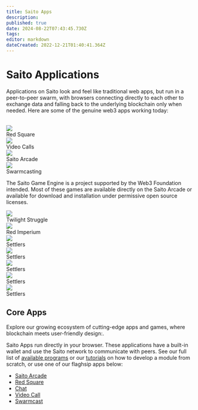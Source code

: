 ```yaml
---
title: Saito Apps
description: 
published: true
date: 2024-08-22T07:43:45.730Z
tags: 
editor: markdown
dateCreated: 2022-12-21T01:40:41.364Z
---
```


# Saito Applications

Applications on Saito look and feel like traditional web apps, but run in a peer-to-peer swarm, with browsers connecting directly to each other to exchange data and falling back to the underlying blockchain only when needed. Here are some of the genuine web3 apps working today:

<br>
<div class="app_container">

  <div class="app_box">
     <div class="app_img">
       <img src="https://saito.io/twilight/img/arcade/arcade.jpg" />
     </div>
     <div class="app_title">Red Square</div>
   </div>

  <div class="app_box">
     <div class="app_img">
       <img src="https://saito.io/twilight/img/arcade/arcade.jpg" />
     </div>
     <div class="app_title">Video Calls</div>
   </div>


  <div class="app_box">
     <div class="app_img">
       <img src="https://saito.io/twilight/img/arcade/arcade.jpg" />
     </div>
     <div class="app_title">Saito Arcade</div>
   </div>


  <div class="app_box">
     <div class="app_img">
       <img src="https://saito.io/twilight/img/arcade/arcade.jpg" />
     </div>
     <div class="app_title">Swarmcasting</div>
   </div>
</div>

The Saito Game Engine is a project supported by the Web3 Foundation intended. Most of these games are available directly on the Saito Arcade or available for download and installation under permissive open source licenses.

<div class="app_container">
  <div class="app_box">
     <div class="app_img">
       <img src="https://saito.io/twilight/img/arcade/arcade.jpg" />
     </div>
     <div class="app_title">Twilight Struggle</div>
   </div>


  <div class="app_box">
     <div class="app_img">
       <img src="https://saito.io/twilight/img/arcade/arcade.jpg" />
     </div>
     <div class="app_title">Red Imperium</div>
   </div>


  <div class="app_box">
     <div class="app_img">
       <img src="https://saito.io/twilight/img/arcade/arcade.jpg" />
     </div>
     <div class="app_title">Settlers</div>
   </div>

  <div class="app_box">
     <div class="app_img">
       <img src="https://saito.io/twilight/img/arcade/arcade.jpg" />
     </div>
     <div class="app_title">Settlers</div>
   </div>

  <div class="app_box">
     <div class="app_img">
       <img src="https://saito.io/twilight/img/arcade/arcade.jpg" />
     </div>
     <div class="app_title">Settlers</div>
   </div>

  <div class="app_box">
     <div class="app_img">
       <img src="https://saito.io/twilight/img/arcade/arcade.jpg" />
     </div>
     <div class="app_title">Settlers</div>
   </div>

  <div class="app_box">
     <div class="app_img">
       <img src="https://saito.io/twilight/img/arcade/arcade.jpg" />
     </div>
     <div class="app_title">Settlers</div>
   </div>

</div>



## Core Apps

Explore our growing ecosystem of cutting-edge apps and games, where blockchain meets user-friendly design:.

Saito Apps run directly in your browser. These applications have a built-in wallet and use the Saito network to communicate with peers. See our full list of [available programs](https://github.com/SaitoTech/saito-lite-rust/tree/master/mods) or our [tutorials](/tech/tutorials) on how to develop a module from scratch, or use one of our flaghsip apps below:

- [Saito Arcade](/tech/applications/arcade)
- [Red Square](/tech/applications/RedSquare)
- [Chat](/tech/applications/chat)
- [Video Call](/tech/applications/VideoCall)
- [Swarmcast](/tech/applications/Swarmcast)

<!--
## Games

There is a good amount of games running on the Saito platform now, and more to come that are currently in development, some of them have been made for members of the community. With Saito being an open-source project that is delighted to receive apps from other developers to run them in the network, this is just the tip of the iceberg for what is to come.

|     |     |     |     |     |     |
| --- | --- | --- | --- | --- | --- |
|     | [Chess](/tech/applications/chess) | [Blackjack](/tech/applications/Blackjack) |     | [Beleaguered Castle](/tech/applications/BeleagueredCastle) |     |
|     | [Epidemic](/tech/applications/epidemic) | [Mahjong](/tech/applications/Mahjong) |     | [Nintendo 64 (Emulator)](/tech/applications/n64) |     |
|     | [Poker](/tech/applications/poker) | [Quake 3](/tech/applications/quake3) |     | [Red Imperium](/tech/applications/redImperium) |     |
|     | [Solitrio](/tech/applications/solitrio) | [Saito Realm](/tech/applications/realm) |     | [Settlers of Saitoa](/tech/applications/settlers) |     |
|     | [Shogun](/tech/applications/Shogun) | [Wordblocks](/tech/applications/wordblocks) |     | [Saito Mania](/tech/applications/SaitoMania) |     |
|     | [Spider](/tech/applications/spider) | [Wuziqi](/tech/applications/wuziqi) |     | [Twilight Struggle](/tech/applications/twilightStruggle) |     |


While most of crypto uses a Web 2 model with token integrations or a federated model reliant on volunteer work, **Saito applications** operate in true, **peer-to-peer Web 3** and are self-funding.

Saito apps prove that premium and everyday applications can be stable and enjoyable under a genuine Web 3 model. Saito apps are open source, peer-to-peer, and end-to-end encrypted by default. To begin understanding why this is uniquely possible on Saito, it's crucial to understand [Saito Consensus](https://wiki.saito.io/en/consensus).
<ul>
  
  <li>  <a style="text-decoration:none" href="#arcade"> Saito Arcade </a> </li>
  
  <ul>
    <li> <a style='text-decoration:none' href='#betterBusiness'> Better Business Models </a> </li>
    <li> <a style='text-decoration:none' href='#mentalPoker'> Mental Poker </a> </li>
  </ul>
  
  <br>
  <li>  <a style="text-decoration:none" href="#socialMedia"> P2P Social Media </a> </li>
  
  <ul>
  	<li>  <a style="text-decoration:none" href="#redSquare"> Red Square </a> </li>
    <li>  <a style="text-decoration:none" href="#saitoTalk"> Saito Talk </a> </li>
    <li>  <a style="text-decoration:none" href="#saitoChat"> Saito Chat </a> </li>
  </ul>
  
  <br>
  <li> <a style="text-decoration:none" href="#comm"> Community Apps </a> </li>
  <li> <a style="text-decoration:none" href="#build"> Build Your Own </a> </li>
  
</ul>

## <div id="arcade"> Saito Arcade </div>

[Saito Arcade](https://saito.io/arcade/) is an open source game engine that runs as a fully-distributed peer-to-peer blockchain application in the browser. The arcade and its numerous games not only laid the groundwork for a more diverse suite of peer-to-peer applications but represents what we believe to be some of the richest and most genuine Web 3 experiences available to date.

Many of the games leverage sophisticated cryptographic [techniques](#mentalPoker) to ensure fair elements of chance can exist without the need for any third-party oversight. Games on Saito require some of the most advanced use of Saito's cryptographic suite in order to ensure fair play in **genuine, peer-to-peer Web 3** (rather than a centrally hosted [Gacha-style](https://en.wikipedia.org/wiki/Gacha_game) game with token integrations). 

All games, whether they rely on complex cryptographic interactivity or are simple single-player experiences, benefit from the Saito Consensus's natural ability to fund open source applications by allowing service providers to earn their share of payment for network bandwidth or service provided.

For these reasons the [Web3 Foundation](https://web3.foundation/) has recognized the Saito Game Engine as a standard for open, cryptographic gaming, where it successfully [applied](https://github.com/w3f/Grants-Program/blob/master/applications/saito-game-protocol-and-engine.md) and fulfilled requirements for its grants program.

> I like this idea and think it provides something REALLY valuable to the ecosystem, and takes blockchain gaming in a very different (and good!) direction
> - *[Bill Laboon](https://github.com/w3f/Grants-Program/pull/73#issuecomment-713638248), Head of Education and Grants at Web3 Foundation*

### <div id="betterBusiness"> Better Business Models </div>

High  quality games with significant followings often struggle to make money from digital sales. Companies like Apple and Google force developers to list games at extremely low prices to compete for visibility in their distribution channels, and then restrict how publishers can collect money from users.

Web 2 forces publishers to revert to selling physical editions, merchandise, access to lightly-veiled gambling boxes or tokens of questionable utility and origin. Saito blurs the line between developer and publisher through new and better business models which rid developers of the need to pay rent to centralized, digital storefronts.

Saito Arcade, and Saito generally, is an open index of applications which any node, full or lite, can earn fees for serving to users. Open source developers can thus route their application's transactions into the network and earn the larger part of that fee. Developers can simply and permissionlessly become their own publishers. Saito [revolutionizes](https://medium.com/@0xluminous/the-future-of-open-source-software-7c77592f8f24) open source monetization.

The best games may still gravitate towards free-to-play models, but alternative services and their monetization are not to be restricted: leader-boards, rankings, match-making services, and the like. Game designers on Saito have the freedom to experiment with different choices. Some games may be better off integrating decentralized advertising networks, or collecting micro-payments on a game-by-game or even a turn-by-turn basis.

### <div id="mentalPoker"> Mental Poker Techniques </div>

For question of how the Saito Game Engine allows multiple parties to fairly agree on the state of truly random elements necessary for many games on the arcade, the answer begins with [Mental Poker](https://people.csail.mit.edu/rivest/pubs/SRA81.pdf):

  <br>
<div style="display: flex; justify-content: center;">
    <img src="/mentalpoker.png" alt="Mental Poker; Adi Shamir, Ronald L. Rivest and Leanard M. Adleman; MASSACHUSETTS INSTITUTE OF TECHNOLOGY; ABSTRACT Can two potentially dishonest players play a fair game of poker without using any cards-for example, over the phone? This paper provides the following answers: 1. No. (Rigorous mathemmatical proof supplied.) 2. Yes. (Correct and complete protocol given.); Once there were two 'mental chess' experts who had become tired of their passtime. 'Let's play 'Mental Mpoker,' for variety' suggested one. 'Sure' said the other,' Just let me deal!'">
</div>

Indeed, the most direct use of the techniques which authors Rivest, Shamir and Adleman (RSA) devised are most directly employed and enhanced in Saito's very own, peer-to-peer, Web 3 Poker - available to [play](https://saito.io/arcade) on the arcade or to [audit](https://github.com/SaitoTech/saito-lite-rust/tree/master/mods/poker) on Github.

Mental Poker exploits the commutative properties of public key encryption schemes to encrypt and shuffle a deck of cards using the keys of each player, and then progressively decrypt card when they must be revealed. A more complete explanation can be sought via [Wikipedia](https://en.wikipedia.org/wiki/Mental_poker).

The Saito Arcade has taken the principles of Mental Poker and generalized and extended the technique to support several adversarial players and to encode and integrate arbitrary values which extend far past a simple game of Poker. Titles like *Twilight Struggle* and *Settlers of Saitoa* are two flagship examples.
  
<br>
<figure>
  <img src="/_endomyjz0ceirxfq1u0pftenz5gnrzb__anvslwa7o.webp" alt="An image of the board game 'Twilight Struggle,' featuring a Cold War World map with various tiles representing the state of play of countries and global affairs.">
  <figcaption style="opacity: 80%; text-align: center;"> Twilight Struggle on Saito proves that complex games can be played fairly p2p, without middlemen. </figcaption>
</figure>
    
Because Saito solves the *man-in-the-middle attack* (MITM) without the need for a trusted party, it is in the unique position to apply the techniques without sweeping related trust assumptions under the rug. The entire process, from peer discovery to setup to gameplay benefits uniquely from taking place on a universal broadcast layer like Saito blockchain.
    
Whereas many of these steps require a trusted party like Facebook to prevent MITM attacks, Saito does it trustlessly and in the open. While Mental Poker removes trust assumptions from the game, Saito removes trust assumptions from the network infrastructure, and thus can initiate a secure and affordable Web 3 experience through every layer of interaction.

For a more technical dive into how the current suite of games on Saito Arcade work, pay a visit to our [Github Repository](https://github.com/SaitoTech/saito-lite-rust/blob/dbd9d622c8cb69c682045b780c63207eed8d7bf1/docs/gaming/saito-game-engine/readme.md) or ask a question on Saito's social media platform [Red Square](https://saito.io/redsquare/).
  
  
* Visit the [Saito Arcade](https://saito.io/arcade/).


## <div id="socialMedia"> Social Media </div>
  
### <div id="redSquare"> Red Square </div>
  
[Red Square](https://saito.io/redsquare/) is the Web 3 public square leveraging the Saito Blockchain and its peer-to-peer capabilities. While it may appear to function like a standard Web 2 Twitter-clone, Red Square's processes have been heavily abstracted down to pure peer-to-peer interactions.
    
For this reason, Red Square achieves what other incumbents like Mastadon or Nostr have failed: an uncensorable public square without reliance on volunteers. Users of Red Square keep each other up to date and can remain online without the permission of any network nodes or central authorities.
 
<br><img src="/redsquare.png" alt="Screenshot of Red Square app: typing a reply with an emote to an image gallery post. Notification and home menus, chats, game invites, leaderboards, calender and more can be seen in the background.">
<br>
    
Like many Saito applications, Red Square uses a thoughtful mix of on and off chain protocols. Actions like publishing, liking, reposting and following are carried through public transactions while the re-propagation of that information is shared more discreetly between peers.
    
The usual features take on new meaning in Web 3: *Retweeting* actively rebroadcasts the post to other peers, *Following* subscribes to the data-stream of that user, and in an ecosystem with built-in DoS protections, a user's *Likes* are unlimited.
  
**Moderation in Web 3**
  
Red Square is as much the community's go-to hub as it is an experiment on the cutting edge of Web 3. One of the most interesting and difficult questions to answer with any public square, but especially a Web 3 site is: how is unsavory content moderated without reliance on centralized authorities?
  
Red Square is not centralized like *X,* nor is it federated like *Mastadon* or *Nostr,* it is a fully peer-to-peer social media platform. Since individual users are the fundamental unit of Red Square, it is approaching this question by starting with user choice:
  
 ![self-moderate.jpg](/self-moderate.jpg) 
  
If a user wishes to hide and refrain from rebroadcasting certain posts or accounts to their peers, they have that choice. As Red Square scales up we expect that being leaders in Web 3 will reveal yet unsolved problems and give way to more sophisticated solutions.
    
Spam and fraud prevention, curation and moderation tools are all ameneties users come to expect, but also the most effective avenues of traditional tech tyranny. Open source and opt-in mechanisms will be required to provide users desiring a more refined experience the ability to have it.
    
[Community Notes](https://vitalik.eth.limo/general/2023/08/16/communitynotes.html) is a great example of an open source tool which allows users to issue corrections on social media without oversight; tools like this will very likely be an important part of Red Square's, and Web 3's future.
    
* Visit [Red Square](https://saito.io/redsquare/)
  
The team is always open to [feedback](https://wiki.saito.io/en/community) and ideas.
  
    
### <div id="saitoTalk"> Saito Talk </div>
  
[Saito Talk](https://saito.io/videocall/) is a peer-to-peer, end-to-end encrypted video conferencing software for everyday use. No user account, phone number, credit card or personal information of any kind is required to use it - simply click the link and invite a friend. Saito Talk currently supports up to four callers.
    
[Transient Saito Transactions](https://wiki.saito.io/en/consensus#h-4-automatic-transaction-rebroadcasting-atr) securely bootstraps a STUN connection for the participants based around their public keys. Users then enjoy a fully private, fully encrypted video call independent of the node originally providing STUN services. 
  
![saito-talk.jpg](/saito-talk.jpg)

We encourage users of centralized conferencing or video call software concerned with privacy and open source values to head over to migrate to Saito Talk - it's only a few clicks away and partners can join via a one-click invitation link.
  
Saito Talk can be accessed directly via the above link or through [Red Square](https://saito.io/redsquare/): click on the hamburger menu and find the *Saito Talk* button:
<br>
<div style="display: flex; justify-content: center;">
    <img src="/howtosaitocall.gif" width="400" alt="Use hamburger menu then Saito Call button to use the app">
</div>
<br>
<br>
  
### <div id="saitoChat"> Saito Chat </div>
  
[Saito Chat](https://saito.io/chat/) is an end-to-end encrypted (with the exception of public chats) peer-to-peer chat client which leverages the Saito blockchain to securely find and initiate key exchanges with peers. While the premise is simple and familiar, the privacy implications are profound:
  
Unlike other chat applications which require a user account and sometimes even a phone number, Saito Chat offers sovereign account creation and access by merely opening the web page (as do all Saito apps); a public key is automatically and locally generated. Not only is account creation more private, open and secure, but so is the key exchange process:
  
While the key exchange for a Web 2 encrypted messaging application relies on a central authority to assert that the true owners of the encryption keys are who they claim to be, Saito, defends against the man-in-the-middle attack by making it prohibitively costly to censor users, thus making the public-key identity theft as expensive, and more so over time.
  
Users with the greatest need for security would be encouraged to delay sensitive messaging until the cost-to-attack the blockchain grows sufficiently large for the situation. Saito Chat demonstrates that the basic function as a leaderless yet secure public key infrastructure has compelling reason to exist beneath all of our basic online needs.
  
<img src="/saito-chat-feb24.png" alt="Screenshot of Saito Chat window. Several chat previews are shown on the left, an active 'Saito Community Chat' is displayed in the middle, and online members of said chat are displayed on the right.">
<br>

## <div id="comm"> Community Apps </div>

Many of the beloved Saito apps like [Beleaguered Castle](/tech/applications/BeleagueredCastle) and even [Red Square](/tech/applications/RedSquare) were built or spurred to life by community members.

The [community](https://wiki.saito.io/en/community/projects) page attempts to keep track of all Saito community efforts, including Saito Web 3 applications built by developers outside the Saito team. This section features a non-comprehensive list of noteworthy projects:

### Graffiti

[Graffiti](https://saito.io/graffiti/) is universal pixel canvas atop the Saito blockchain. Inspired by r/place, the application serves to test the social experiment in the context of Web 3.

*CD* (@abbababaababb on Telegram) takes credit for the current implementation with help from team developer [Daniel Worlton](https://saito.io/redsquare/?user_id=bmwguu4n2ReYRjUsJoxrY1j1vECo7fpSfJn3qt2zQ1Su).

![graffiti.png](/graffiti.png)

### Saito Mania

Saito Mania is a single player Saito-themed shoot em' up which can be accessed from the [Arcade](https://saito.io/arcade/). It features a fully-integrated leaderboard and sophisticated pacing despite its classic skeleton.

The game is a labor of love from community member [SaitoWeb3](https://twitter.com/SaitoWeb3) - [22jWAzPBoAqn9hUsec9UydbXvaj862qB6q4mBpa9Bex4P](https://saito.io/redsquare/?user_id=22jWAzPBoAqn9hUsec9UydbXvaj862qB6q4mBpa9Bex4P)

![saito-mania.jpg](/saito-mania.jpg)

### Beleaguered Castle Solitaire

Beleaguered Castle Solitaire is a puzzling variation on the classic. If grokking the Saito Whitepaper was easy for you, then you may be game for this challenging community created card conundrum. See how you stack up on the [Arcade](https://saito.io/arcade/).

![blgcastle.png](/blgcastle.png)

### Realms NFT Card Game

Realms is a strategic fantasy card game in development for the Saito Arcade. The artwork for the cards is in production thanks to [Darkus](https://twitter.com/Darkus0?s=09). The current development on cards can be watched on [Github](https://github.com/SaitoTech/graphics/tree/main/realms/cards).

Realms cards are distributed as NFTs and their launch marks the inaugural release of non-fungible tokens on the Saito network, with consensus development taking place alongside the artwork. Some highlights from the first batch of cards are shown below:

![realms-showcase.jpg](/realms-showcase.jpg)

### Livedocs

[Livedocs](https://github.com/mat888/saito-livedocs) is an interactive documentation application available for developers to install and tweak on their machines. The user interface shows some of the most important functions developers need to make dApps on Saito and allows the user to experiment with them in real time.

It also serves as a useful skeleton to quickly get started applying Saito's most powerful features. Feedback for Livedocs can be directed towards [Muk](https://saito.io/redsquare/?user_id=21Usr3tkmytn26ndmcGBHs8tKAKxLJ4RfKiL2SgZhSZy2).
<br>
<div style="display: flex; justify-content: center;">
  <img src="/livedocs.jpg">
  </div>


## <div id="build"> Build Your Own </div>
  
Those interested in building on Saito should start [here](/tech/building_apps). The SDK used to make the all apps on this page is fully available for anyone to begin using. It has built-in functions to interact with the blockchain, perform basic cryptography, establish peer-to-peer connections, perform secure p2p dice rolls and shuffles, and more.

Any developers seeking assistance or who want to offer feedback can reach the lead developers on [Red Square](https://saito.io/redsquare/), [Saito Community Chat](https://saito.io/chat/), [Saito Community Telegram](https://t.me/SaitoIO) or make an [issue](https://github.com/SaitoTech/saito-lite-rust/issues) on the Github. The team is thrilled to see what the community builds and values developer feedback.

<!--
![](/apps.png)

## Core Apps

Saito Applications are programs that run directly in your browser. These applications have a built-in wallet and use the Saito network to communicate with peers. See our full list of [available programs](https://github.com/SaitoTech/saito-lite-rust/tree/master/mods) or our [tutorials](/tech/tutorials) on how to develop a module from scratch, or check out our flagship applications below.


|     |     |     |
| --- | --- | --- |
|     | [Saito Arcade](/tech/applications/arcade) | [Red Square](/tech/applications/RedSquare) |
|     | [Chat](/tech/applications/chat) | [Encrypt](/tech/applications/encrypt) |
|     | [Video Call](/tech/applications/VideoCall)| [Registry (DNS)](/tech/applications/Registry (DNS)) |

## Games

There is a good amount of games running on the Saito platform now, and more to come that are currently in development, some of them have been made for members of the community. With Saito being an open-source project that is delighted to receive apps from other developers to run them in the network, this is just the tip of the iceberg for what is to come.

|     |     |     |     |     |     |
| --- | --- | --- | --- | --- | --- |
|     | [Chess](/tech/applications/chess) | [Blackjack](/tech/applications/Blackjack) |     | [Beleaguered Castle](/tech/applications/BeleagueredCastle) |     |
|     | [Epidemic](/tech/applications/epidemic) | [Mahjong](/tech/applications/Mahjong) |     | [Nintendo 64 (Emulator)](/tech/applications/n64) |     |
|     | [Poker](/tech/applications/poker) | [Quake 3](/tech/applications/quake3) |     | [Red Imperium](/tech/applications/redImperium) |     |
|     | [Solitrio](/tech/applications/solitrio) | [Saito Realm](/tech/applications/realm) |     | [Settlers of Saitoa](/tech/applications/settlers) |     |
|     | [Shogun](/tech/applications/Shogun) | [Wordblocks](/tech/applications/wordblocks) |     | [Saito Mania](/tech/applications/SaitoMania) |     |
|     | [Spider](/tech/applications/spider) | [Wuziqi](/tech/applications/wuziqi) |     | [Twilight Struggle](/tech/applications/twilightStruggle) |     |
-->

